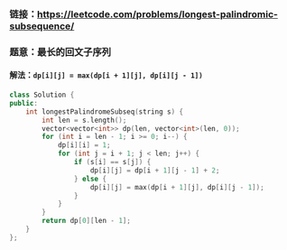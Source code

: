 ### 链接：https://leetcode.com/problems/longest-palindromic-subsequence/

### 题意：最长的回文子序列

#### 解法：`dp[i][j] = max(dp[i + 1][j], dp[i][j - 1])`

```c++
class Solution {
public:
    int longestPalindromeSubseq(string s) {
        int len = s.length();
        vector<vector<int>> dp(len, vector<int>(len, 0));
        for (int i = len - 1; i >= 0; i--) {
            dp[i][i] = 1;
            for (int j = i + 1; j < len; j++) {
                if (s[i] == s[j]) {
                    dp[i][j] = dp[i + 1][j - 1] + 2;
                } else {
                    dp[i][j] = max(dp[i + 1][j], dp[i][j - 1]);
                }
            }
        }
        return dp[0][len - 1];                 
    }
};
```

